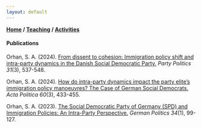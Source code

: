 ```yaml
---
layout: default
---
```

**[Home](./) / [Teaching](./teaching.html) / [Activities](./activities.html)**

#### Publications

Orhan, S. A. (2024). [From dissent to cohesion: Immigration policy shift and intra-party dynamics in the Danish Social Democratic Party.](https://doi.org/10.1177/13540688241234785) _Party Politics 31_(3), 537-548.
 
Orhan, S. A. (2024). [How do intra-party dynamics impact the party elite’s immigration policy manoeuvres? The Case of German Social Democrats.](https://doi.org/10.1057/s41269-024-00330-0) _Acta Politica 60_(3), 433-455.

Orhan, S. A. (2023). [The Social Democratic Party of Germany (SPD) and Immigration Policies: An Intra-Party Perspective.](https://doi.org/10.1080/09644008.2023.2227136) _German Politics 34_(1), 99-127.
